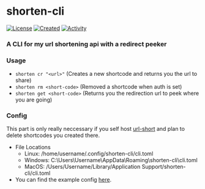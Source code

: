 # shorten-cli

[![License](https://img.shields.io/badge/license-MIT-orange.svg)](https://github.com/CloudVEX/shorten-cli/blob/main/LICENSE)
[![Created](https://img.shields.io/github/created-at/CloudVEX/shorten-cli?color=orange)](https://github.com/CloudVEX/shorten-cli)
[![Activity](https://img.shields.io/github/commit-activity/m/CloudVEX/shorten-cli?color=orange)](https://github.com/CloudVEX/shorten-cli/graphs/contributors)

### A CLI for my url shortening api with a redirect peeker

### Usage

- `shorten cr "<url>"` (Creates a new shortcode and returns you the url to share)
- `shorten rm <short-code>` (Removed a shortcode when auth is set)
- `shorten get <short-code>` (Returns you the redirection url to peek where you are going)

### Config
This part is only really neccessary if you self host [url-short](https://github.com/CloudVEX/url-short) and plan to delete shortcodes you created there.
- File Locations
  - Linux: /home/username/.config/shorten-cli/cli.toml
  - Windows: C:\Users\Username\AppData\Roaming\shorten-cli\cli.toml
  - MacOS: /Users/Username/Library/Application Support/shorten-cli/cli.toml
- You can find the example config [here](https://github.com/CloudVEX/shorten-cli/blob/main/cli.toml.example).
